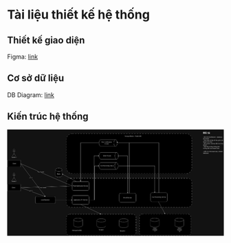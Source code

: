 # Tài liệu thiết kế hệ thống


## Thiết kế giao diện

Figma: [link](https://www.figma.com/file/s4yLxOYyBSr2lkatYV6PrY/H%E1%BB%87-th%E1%BB%91ng-qu%E1%BA%A3n-l%C3%BD-kh%C3%B3a-lu%E1%BA%ADn-t%E1%BB%91t-nghi%E1%BB%87p?type=design&node-id=1%3A7&mode=design&t=4TMEpi86HXe0l6UG-1)


## Cơ sở dữ liệu

DB Diagram: [link](https://dbdiagram.io/d/QLKLTN-65b78ac0ac844320aef0821d)


## Kiến trúc hệ thống

![](./architecture.png)
